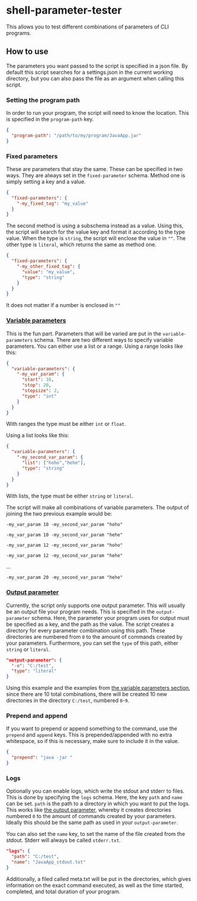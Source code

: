 # shell-parameter-tester

This allows you to test different combinations of parameters of CLI programs.

## How to use
The parameters you want passed to the script is specified in a json file. By default this script searches for a settings.json in the current working directory, but you can also pass the file as an argument when calling this script.

### Setting the program path
In order to run your program, the script will need to know the location. This is specified in the `program-path` key.
```json
{
  "program-path": "/path/to/my/program/JavaApp.jar"
}
```

### Fixed parameters
These are parameters that stay the same. These can be specified in two ways. They are always set in the `fixed-parameter` schema. 
Method one is simply setting a key and a value. 
```json
{
  "fixed-parameters": {
    "-my_fixed_tag": "my_value"
  }
}
```
The second method is using a subschema instead as a value. Using this, the script will search for the value key and format it according to the type value. When the type is `string`, the script will enclose the value in `""`. The other type is `literal`, which returns the same as method one.
```json
{
  "fixed-parameters": {
    "-my_other_fixed_tag": {
      "value": "my_value",
      "type": "string"
    }
  }
}
```
It does not matter if a number is enclosed in `""`

### [Variable parameters](var-param)
This is the fun part. Parameters that will be varied are put in the `variable-parameters` schema. There are two different ways to specify variable parameters. You can either use a list or a range. Using a range looks like this:
```json
{
  "variable-parameters": {
    "-my_var_param": {
      "start": 10,
      "stop": 20,
      "stepsize": 2,
      "type": "int"
    }
  }
}
```
With ranges the type must be either `int` or `float`.

Using a list looks like this:
```json
{
  "variable-parameters": {
    "-my_second_var_param": {
      "list": ["hoho","hehe"],
      "type": "string"
    }
  }
}
```
With lists, the type must be either `string` or `literal`.

The script will make all combinations of variable parameters. The output of joining the two previous example would be:

`-my_var_param 10 -my_second_var_param "hoho"`

`-my_var_param 10 -my_second_var_param "hehe"`

`-my_var_param 12 -my_second_var_param "hoho"`

`-my_var_param 12 -my_second_var_param "hehe"`

...

`-my_var_param 20 -my_second_var_param "hehe"`

### [Output parameter](#output-param)
Currently, the script only supports one output parameter. This will usually be an output file your program needs. This is specified in the `output-parameter` schema. Here, the parameter your program uses for output must be specified as a key, and the path as the value. The script creates a directory for every parameter combination using this path. These directories are numbered from `0` to the amount of commands created by your parameters. Furthermore, you can set the `type` of this path, either `string` or `literal`. 
```json
"output-parameter": {
  "-o": "C:/test",
  "type": "literal"
}
```
Using this example and the examples from [the variable parameters section](#var-param), since there are 10 total combinations, there will be created 10 new directories in the directory `C:/test`, numbered `0`-`9`.



### Prepend and append
If you want to prepend or append something to the command, use the `prepend` and `append` keys. This is prepended/appended with no extra whitespace, so if this is necessary, make sure to include it in the value.
```json
{
  "prepend": "java -jar "
}
```

### Logs
Optionally you can enable logs, which write the stdout and stderr to files. This is done by specifying the `logs` schema. Here, the key `path` and `name` can be set. `path` is the path to a directory in which you want to put the logs. This works like [the output parameter](#output-param), whereby it creates directories numbered `0` to the amount of commands created by your parameters. Ideally this should be the same path as used in your `output-parameter`. 

You can also set the `name` key, to set the name of the file created from the stdout. Stderr will always be called `stderr.txt`.
```json
"logs": {
  "path": "C:/test",
  "name": "JavaApp_stdout.txt"
}
```
Additionally, a filed called meta.txt will be put in the directories, which gives information on the exact command executed, as well as the time started, completed, and total duration of your program.
